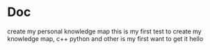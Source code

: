 # Doc
create my personal knowledge map
this is my first test to create my knowledge map, c++ python and other is my first want to get it 
hello
